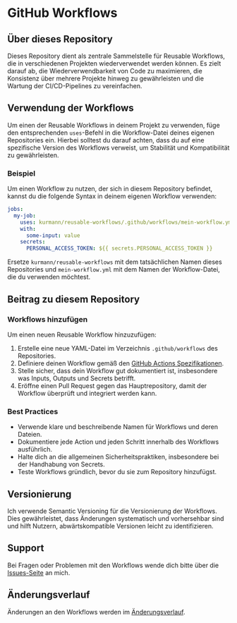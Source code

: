 # GitHub Workflows

## Über dieses Repository

Dieses Repository dient als zentrale Sammelstelle für Reusable Workflows, die in verschiedenen Projekten wiederverwendet werden können. Es zielt darauf ab, die Wiederverwendbarkeit von Code zu maximieren, die Konsistenz über mehrere Projekte hinweg zu gewährleisten und die Wartung der CI/CD-Pipelines zu vereinfachen.

## Verwendung der Workflows

Um einen der Reusable Workflows in deinem Projekt zu verwenden, füge den entsprechenden `uses`-Befehl in die Workflow-Datei deines eigenen Repositories ein. Hierbei solltest du darauf achten, dass du auf eine spezifische Version des Workflows verweist, um Stabilität und Kompatibilität zu gewährleisten.

### Beispiel

Um einen Workflow zu nutzen, der sich in diesem Repository befindet, kannst du die folgende Syntax in deinem eigenen Workflow verwenden:

```yaml
jobs:
  my-job:
    uses: kurmann/reusable-workflows/.github/workflows/mein-workflow.yml@v1.0.0
    with:
      some-input: value
    secrets:
      PERSONAL_ACCESS_TOKEN: ${{ secrets.PERSONAL_ACCESS_TOKEN }}
```

Ersetze `kurmann/reusable-workflows` mit dem tatsächlichen Namen dieses Repositories und `mein-workflow.yml` mit dem Namen der Workflow-Datei, die du verwenden möchtest.

## Beitrag zu diesem Repository

### Workflows hinzufügen

Um einen neuen Reusable Workflow hinzuzufügen:

1. Erstelle eine neue YAML-Datei im Verzeichnis `.github/workflows` des Repositories.
2. Definiere deinen Workflow gemäß den [GitHub Actions Spezifikationen](https://docs.github.com/en/actions).
3. Stelle sicher, dass dein Workflow gut dokumentiert ist, insbesondere was Inputs, Outputs und Secrets betrifft.
4. Eröffne einen Pull Request gegen das Hauptrepository, damit der Workflow überprüft und integriert werden kann.

### Best Practices

- Verwende klare und beschreibende Namen für Workflows und deren Dateien.
- Dokumentiere jede Action und jeden Schritt innerhalb des Workflows ausführlich.
- Halte dich an die allgemeinen Sicherheitspraktiken, insbesondere bei der Handhabung von Secrets.
- Teste Workflows gründlich, bevor du sie zum Repository hinzufügst.

## Versionierung

Ich verwende Semantic Versioning für die Versionierung der Workflows. Dies gewährleistet, dass Änderungen systematisch und vorhersehbar sind und hilft Nutzern, abwärtskompatible Versionen leicht zu identifizieren.

## Support

Bei Fragen oder Problemen mit den Workflows wende dich bitte über die [Issues-Seite](https://github.com/mein-username/reusable-workflows/issues) an mich.

## Änderungsverlauf

Änderungen an den Workflows werden im [Änderungsverlauf](docs/CHANGELOG.md).